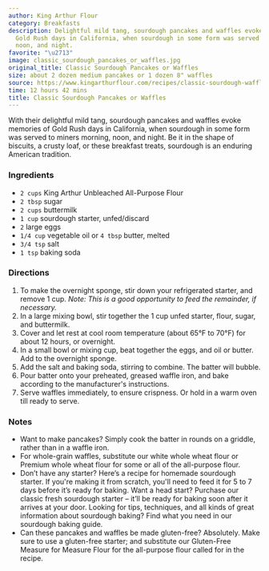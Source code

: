 ```yaml
---
author: King Arthur Flour
category: Breakfasts
description: Delightful mild tang, sourdough pancakes and waffles evoke memories of
  Gold Rush days in California, when sourdough in some form was served to miners morning,
  noon, and night.
favorite: "\u2713"
image: classic_sourdough_pancakes_or_waffles.jpg
original_title: Classic Sourdough Pancakes or Waffles
size: about 2 dozen medium pancakes or 1 dozen 8" waffles
source: https://www.kingarthurflour.com/recipes/classic-sourdough-waffles-or-pancakes-recipe
time: 12 hours 42 mins
title: Classic Sourdough Pancakes or Waffles
---
```

With their delightful mild tang, sourdough pancakes and waffles evoke memories of Gold Rush days in California, when sourdough in some form was served to miners morning, noon, and night. Be it in the shape of biscuits, a crusty loaf, or these breakfast treats, sourdough is an enduring American tradition.

### Ingredients

* `2 cups` King Arthur Unbleached All-Purpose Flour
* `2 tbsp` sugar
* `2 cups` buttermilk
* `1 cup` sourdough starter, unfed/discard
* `2` large eggs
* `1/4 cup` vegetable oil or `4 tbsp` butter, melted
* `3/4 tsp` salt
* `1 tsp` baking soda

### Directions

1. To make the overnight sponge, stir down your refrigerated starter, and remove 1 cup. _Note: This is a good opportunity to feed the remainder, if necessary._
2. In a large mixing bowl, stir together the 1 cup unfed starter, flour, sugar, and buttermilk.
3. Cover and let rest at cool room temperature (about 65°F to 70°F) for about 12 hours, or overnight.
4. In a small bowl or mixing cup, beat together the eggs, and oil or butter. Add to the overnight sponge.
5. Add the salt and baking soda, stirring to combine. The batter will bubble.
6. Pour batter onto your preheated, greased waffle iron, and bake according to the manufacturer's instructions.
7. Serve waffles immediately, to ensure crispness. Or hold in a warm oven till ready to serve.

### Notes

* Want to make pancakes? Simply cook the batter in rounds on a griddle, rather than in a waffle iron.
* For whole-grain waffles, substitute our white whole wheat flour or Premium whole wheat flour for some or all of the all-purpose flour.
* Don’t have any starter? Here’s a recipe for homemade sourdough starter. If you're making it from scratch, you'll need to feed it for 5 to 7 days before it’s ready for baking. Want a head start? Purchase our classic fresh sourdough starter – it’ll be ready for baking soon after it arrives at your door. Looking for tips, techniques, and all kinds of great information about sourdough baking? Find what you need in our sourdough baking guide.
* Can these pancakes and waffles be made gluten-free? Absolutely. Make sure to use a gluten-free starter; and substitute our Gluten-Free Measure for Measure Flour for the all-purpose flour called for in the recipe.